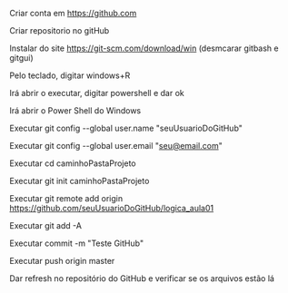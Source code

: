 Criar conta em https://github.com

Criar repositorio no gitHub

Instalar do site https://git-scm.com/download/win (desmcarar gitbash e gitgui)

Pelo teclado, digitar windows+R

Irá abrir o executar, digitar powershell e dar ok

Irá abrir o Power Shell do Windows

Executar git config --global user.name "seuUsuarioDoGitHub"

Executar git config --global user.email "seu@email.com"

Executar cd caminhoPastaProjeto

Executar git init caminhoPastaProjeto

Executar git remote add origin https://github.com/seuUsuarioDoGitHub/logica_aula01

Executar git add -A

Executar commit -m "Teste GitHub"

Executar push origin master

Dar refresh no repositório do GitHub e verificar se os arquivos estão lá
